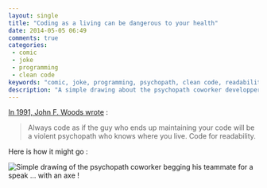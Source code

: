 ```yaml
---
layout: single
title: "Coding as a living can be dangerous to your health"
date: 2014-05-05 06:49
comments: true
categories:
 - comic
 - joke
 - programming
 - clean code
keywords: "comic, joke, programming, psychopath, clean code, readability"
description: "A simple drawing about the psychopath coworker developper famous joke"
---
```

[In 1991, John F. Woods wrote](https://groups.google.com/forum/#!topic/comp.lang.c++/rYCO5yn4lXw) :

> Always code as if the guy who ends up maintaining your code will be a
violent psychopath who knows where you live.  Code for readability.

Here is how it might go :

![Simple drawing of the psychopath coworker begging his teammate for a speak ... with an axe !]({{site.url}}{{site.baseurl}}/imgs/2014-05-05-coding-as-a-living-can-be-dangerous-to-your-health/psychopath-coworker.JPG)
